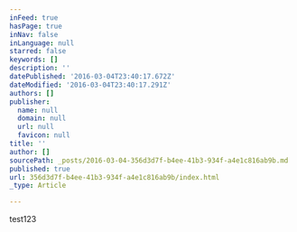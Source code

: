 ```yaml
---
inFeed: true
hasPage: true
inNav: false
inLanguage: null
starred: false
keywords: []
description: ''
datePublished: '2016-03-04T23:40:17.672Z'
dateModified: '2016-03-04T23:40:17.291Z'
authors: []
publisher:
  name: null
  domain: null
  url: null
  favicon: null
title: ''
author: []
sourcePath: _posts/2016-03-04-356d3d7f-b4ee-41b3-934f-a4e1c816ab9b.md
published: true
url: 356d3d7f-b4ee-41b3-934f-a4e1c816ab9b/index.html
_type: Article

---
```

test123